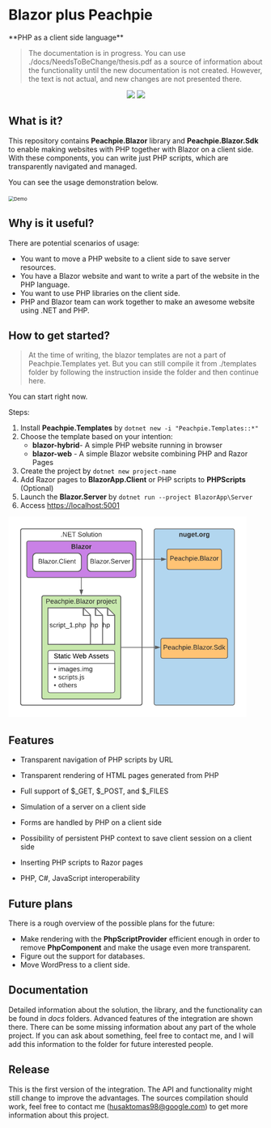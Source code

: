<h1>
Blazor plus Peachpie
</h1>
**PHP as a client side language**

> The documentation is in progress.  You can use ./docs/NeedsToBeChange/thesis.pdf as a source of information about the functionality until the new documentation is not created. However, the text is not actual, and new changes are not presented there. 

<p align="center">
<a href="https://www.nuget.org/packages/Peachpie.Blazor.Sdk/"><img src="https://img.shields.io/nuget/v/Peachpie.Blazor.Sdk.svg?style=flat"></a>
<a href="https://docs.peachpie.io/scenarios/blazor/overview/"><img src="https://img.shields.io/badge/docs-peachpie.blazor.io-green.svg"></a> 
</p>

## What is it?

This repository contains **Peachpie.Blazor** library and **Peachpie.Blazor.Sdk** to enable making websites with PHP together with Blazor on a client side. With these components, you can write just PHP scripts, which are transparently navigated and managed.

You can see the usage demonstration below. 

<img src=".\docs\images\video1.gif" alt="Demo" style="zoom: 67%;" />

## Why is it useful?

There are potential scenarios of usage:

- You want to move a PHP website to a client side to save server resources.
- You have a Blazor website and want to write a part of the website in the PHP language.
- You want to use PHP libraries on the client side.
- PHP and Blazor team can work together to make an awesome website using .NET and PHP.  

## How to get started?

> At the time of writing, the blazor templates are not a part of Peachpie.Templates yet. But you can still compile it from ./templates folder by following the instruction inside the folder and then continue here. 

You can start right now.

Steps:

1. Install **Peachpie.Templates** by `dotnet new -i "Peachpie.Templates::*"`
2. Choose the template based on your intention:
   - **blazor-hybrid**- A simple PHP website running in browser
   - **blazor-web** - A simple Blazor website combining PHP and Razor Pages
3. Create the project by `dotnet new project-name`
4. Add Razor pages to **BlazorApp.Client** or PHP scripts to **PHPScripts** (Optional)
5. Launch the **Blazor.Server** by `dotnet run --project BlazorApp\Server`
6. Access [https://localhost:5001](https://localhost:5001/)

<img src=".\docs\images\Structure.png" alt="Solution structure" style="zoom: 60%;" />

## Features

- Transparent navigation of PHP scripts by URL

- Transparent rendering of HTML pages generated from PHP

- Full support of $\_GET, $\_POST, and $\_FILES

- Simulation of a server on a client side

- Forms are handled by PHP on a client side

- Possibility of persistent PHP context to save client session on a client side
- Inserting PHP scripts to Razor pages
- PHP, C#, JavaScript interoperability

## Future plans

There is a rough overview of the possible plans for the future:

- Make rendering with the **PhpScriptProvider** efficient enough in order to remove **PhpComponent** and make the usage even more transparent.
- Figure out the support for databases.
- Move WordPress to a client side.

## Documentation

Detailed information about the solution, the library, and the functionality can be found in *docs* folders. Advanced features of the integration are shown there. There can be some missing information about any part of the whole project. If you can ask about something, feel free to contact me, and I will add this information to the folder for future interested people. 

## Release

This is the first version of the integration. The API and functionality might still change to improve the advantages. The sources compilation should work, feel free to contact me ([husaktomas98@google.com](mailto:husaktomas98@google.com)) to get more information about this project.
